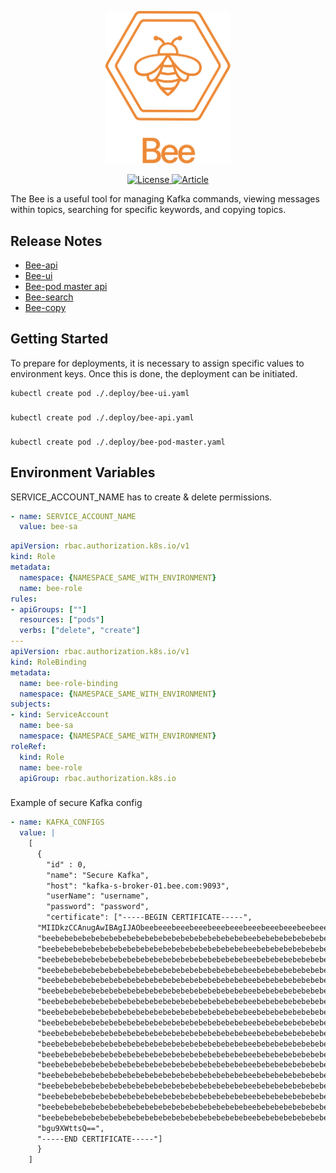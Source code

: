 <p align="center"><img src="https://github.com/ferditatlisu/bee-ui/blob/main/src/assets/images/kafka-icon.svg" width="200" alt="Bee Logo" /></p>

<p align="center">
  <a href="https://github.com/ferditatlisu/bee/blob/main/LICENSE">
    <img src="https://img.shields.io/badge/License-MIT-yellow.svg" alt="License" />
  </a>
  <a href="https://medium.com/@ferditatlisu/bee-the-fastest-kafka-ui-bf08b6b225b7">
    <img src="https://img.shields.io/badge/Medium-FFFFFF" alt="Article" />
  </a>
</p>



The Bee is a useful tool for managing Kafka commands, viewing messages within topics, searching for specific keywords, and copying topics.

## Release Notes

* [Bee-api](https://github.com/ferditatlisu/bee-api/blob/main/README.md)
* [Bee-ui](https://github.com/ferditatlisu/bee-ui/blob/main/README.md)
* [Bee-pod master api](https://github.com/ferditatlisu/bee-pod-master/blob/main/README.md)
* [Bee-search](https://github.com/ferditatlisu/bee-search/blob/main/README.md)
* [Bee-copy](https://github.com/ferditatlisu/bee-copy/blob/main/README.md)

## Getting Started

To prepare for deployments, it is necessary to assign specific values to environment keys. Once this is done, the deployment can be initiated.

    kubectl create pod ./.deploy/bee-ui.yaml

###

    kubectl create pod ./.deploy/bee-api.yaml

###

    kubectl create pod ./.deploy/bee-pod-master.yaml

###

## Environment Variables

SERVICE_ACCOUNT_NAME has to create & delete permissions.

```yaml
- name: SERVICE_ACCOUNT_NAME
  value: bee-sa
```

```yaml
apiVersion: rbac.authorization.k8s.io/v1
kind: Role
metadata:
  namespace: {NAMESPACE_SAME_WITH_ENVIRONMENT}
  name: bee-role
rules:
- apiGroups: [""]
  resources: ["pods"]
  verbs: ["delete", "create"]
---
apiVersion: rbac.authorization.k8s.io/v1
kind: RoleBinding
metadata:
  name: bee-role-binding
  namespace: {NAMESPACE_SAME_WITH_ENVIRONMENT}
subjects:
- kind: ServiceAccount
  name: bee-sa
  namespace: {NAMESPACE_SAME_WITH_ENVIRONMENT}
roleRef:
  kind: Role
  name: bee-role 
  apiGroup: rbac.authorization.k8s.io

```

###

Example of secure Kafka config

```yaml
- name: KAFKA_CONFIGS
  value: |
    [
      {
        "id" : 0,
        "name": "Secure Kafka",
        "host": "kafka-s-broker-01.bee.com:9093",
        "userName": "username",
        "password": "password",
        "certificate": ["-----BEGIN CERTIFICATE-----",
      "MIIDkzCCAnugAwIBAgIJAObeebeeebeeebeeebeeebeeebeeebeeebeeebeebeee",
      "beebebebebebebebebebebebebebebebebebebebebebebeebebebebebebebebe",
      "beebebebebebebebebebebebebebebebebebebebebebebeebebebebebebebebe",
      "beebebebebebebebebebebebebebebebebebebebebebebeebebebebebebebebe",
      "beebebebebebebebebebebebebebebebebebebebebebebeebebebebebebebebe",
      "beebebebebebebebebebebebebebebebebebebebebebebeebebebebebebebebe",
      "beebebebebebebebebebebebebebebebebebebebebebebeebebebebebebebebe",
      "beebebebebebebebebebebebebebebebebebebebebebebeebebebebebebebebe",
      "beebebebebebebebebebebebebebebebebebebebebebebeebebebebebebebebe",
      "beebebebebebebebebebebebebebebebebebebebebebebeebebebebebebebebe",
      "beebebebebebebebebebebebebebebebebebebebebebebeebebebebebebebebe",
      "beebebebebebebebebebebebebebebebebebebebebebebeebebebebebebebebe",
      "beebebebebebebebebebebebebebebebebebebebebebebeebebebebebebebebe",
      "beebebebebebebebebebebebebebebebebebebebebebebeebebebebebebebebe",
      "beebebebebebebebebebebebebebebebebebebebebebebeebebebebebebebebe",
      "beebebebebebebebebebebebebebebebebebebebebebebeebebebebebebebebe",
      "beebebebebebebebebebebebebebebebebebebebebebebeebebebebebebebebe",
      "beebebebebebebebebebebebebebebebebebebebebebebeebebebebebebebebe",
      "beebebebebebebebebebebebebebebebebebebebebebebeebebebebebebebebe",
      "bgu9XWttsQ==",
      "-----END CERTIFICATE-----"]
      }
    ]
```
